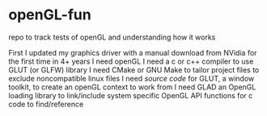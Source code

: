 # openGL-fun
repo to track tests of openGL and understanding how it works

First I updated my graphics driver with a manual download from NVidia for the first time in 4+ years
I need openGL
I need a c or c++ compiler to use GLUT (or GLFW) library
  I need CMake or GNU Make to tailor project files to exclude noncompatible linux files
I need *source code* for GLUT, a window toolkit, to create an openGL context to work from
I need GLAD an OpenGL loading library to link/include system specific OpenGL API functions for c code to find/reference